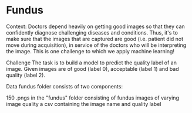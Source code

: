 # Fundus
Context:
Doctors depend heavily on getting good images so that they can confidently diagnose challenging diseases and conditions. Thus, it's to make sure that the images that are captured are good (i.e. patient did not move during acquisition), in service of the doctors who will be interpreting the image. This is one challenge to which we apply machine learning!

Challenge
The task is to build a model to predict the quality label of an image. Given images are of good (label 0), acceptable (label 1) and bad quality (label 2).

Data
fundus folder consists of two components:

150 .pngs in the "fundus" folder consisting of fundus images of varying image quality
a csv containing the image name and quality label
